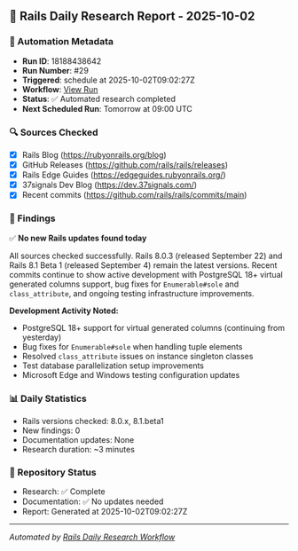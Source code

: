 ## 📅 Rails Daily Research Report - 2025-10-02

### 🤖 Automation Metadata
- **Run ID**: 18188438642
- **Run Number**: #29
- **Triggered**: schedule at 2025-10-02T09:02:27Z
- **Workflow**: [View Run](https://github.com/jeremedia/rails-8-claude-guide/actions/runs/18188438642)
- **Status**: ✅ Automated research completed
- **Next Scheduled Run**: Tomorrow at 09:00 UTC

### 🔍 Sources Checked
- [x] Rails Blog (https://rubyonrails.org/blog)
- [x] GitHub Releases (https://github.com/rails/rails/releases)
- [x] Rails Edge Guides (https://edgeguides.rubyonrails.org/)
- [x] 37signals Dev Blog (https://dev.37signals.com/)
- [x] Recent commits (https://github.com/rails/rails/commits/main)

### 📰 Findings

✅ **No new Rails updates found today**

All sources checked successfully. Rails 8.0.3 (released September 22) and Rails 8.1 Beta 1 (released September 4) remain the latest versions. Recent commits continue to show active development with PostgreSQL 18+ virtual generated columns support, bug fixes for `Enumerable#sole` and `class_attribute`, and ongoing testing infrastructure improvements.

**Development Activity Noted:**
- PostgreSQL 18+ support for virtual generated columns (continuing from yesterday)
- Bug fixes for `Enumerable#sole` when handling tuple elements
- Resolved `class_attribute` issues on instance singleton classes
- Test database parallelization setup improvements
- Microsoft Edge and Windows testing configuration updates

### 📊 Daily Statistics
- Rails versions checked: 8.0.x, 8.1.beta1
- New findings: 0
- Documentation updates: None
- Research duration: ~3 minutes

### 🔄 Repository Status
- Research: ✅ Complete
- Documentation: ✅ No updates needed
- Report: Generated at 2025-10-02T09:02:27Z

---
*Automated by [Rails Daily Research Workflow](https://github.com/jeremedia/rails-8-claude-guide/blob/main/.github/workflows/rails-daily-research.yml)*